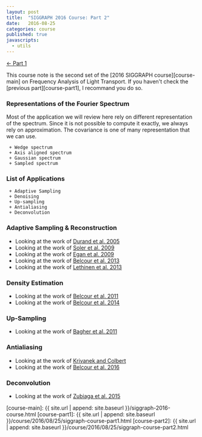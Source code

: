```yaml
---
layout: post
title:  "SIGGRAPH 2016 Course: Part 2"
date:   2016-08-25
categories: course
published: true
javascripts:
  - utils
---
```


<div style="width:100%;"><a style="float:left;" href="{{site.url | append: site.baseurl }}/course/2016/08/25/siggraph-course-part1.html">&larr; Part 1</a></div><br />

This course note is the second set of the [2016 SIGGRAPH course][course-main] on Frequency Analysis of Light Transport. If you haven't check the [previous part][course-part1], I recommand you do so.

### Representations of the Fourier Spectrum

Most of the application we will review here rely on different representation of the spectrum. Since it is not possible to compute it exactly, we always rely on approximation. The covariance is one of many representation that we can use.

     + Wedge spectrum
     + Axis aligned spectrum
     + Gaussian spectrum
     + Sampled spectrum

### List of Applications

     + Adaptive Sampling
     + Denoising
     + Up-sampling
     + Antialiasing
     + Deconvolution

### Adaptive Sampling & Reconstruction

 + Looking at the work of [Durand et al. 2005][durand2005]
 + Looking at the work of [Soler et al. 2009][soler2009]
 + Looking at the work of [Egan et al. 2009][egan2009]
 + Looking at the work of [Belcour et al. 2013][belcour2013]
 + Looking at the work of [Lethinen et al. 2013][lethinen2013]

### Density Estimation

 + Looking at the work of [Belcour et al. 2011][belcour2011]
 + Looking at the work of [Belcour et al. 2014][belcour2014]

### Up-Sampling

 + Looking at the work of [Bagher et al. 2011][bagher2011]

### Antialiasing

 + Looking at the work of [Krivanek and Colbert][krivanek2008]
 + Looking at the work of [Belcour et al. 2016][belcour2016]

### Deconvolution

 + Looking at the work of [Zubiaga et al. 2015][zubiaga2015]

[course-main]:  {{ site.url | append: site.baseurl }}/siggraph-2016-course.html
[course-part1]: {{ site.url | append: site.baseurl }}/course/2016/08/25/siggraph-course-part1.html
[course-part2]: {{ site.url | append: site.baseurl }}/course/2016/08/25/siggraph-course-part2.html

[durand2005]:   http://hal.inria.fr/todo
[soler2009]:    http://hal.inria.fr/todo
[egan2009]:     http://hal.inria.fr/todo
[krivanek2008]: http://todo.com/
[belcour2011]:  http://hal.inria.fr/todo
[bagher2011]:   http://hal.inria.fr/todo
[belcour2013]:  http://hal.inria.fr/todo
[lethinen2013]: http://hal.inria.fr/todo
[belcour2014]:  http://hal.inria.fr/todo
[zubiaga2015]:  http://hal.inria.fr/todo
[belcour2016]:  http://hal.inria.fr/todo